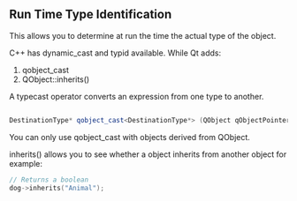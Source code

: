 ## Run Time Type Identification

This allows you to determine at run the time the actual type of the object.

C++ has dynamic\_cast and typid available. While Qt adds:

1. qobject\_cast
2. QObject::inherits\(\)

A typecast operator converts an expression from one type to another.

```cpp

DestinationType* qobject_cast<DestinationType*> (QObject qObjectPointer);

```

You can only use qobject\_cast with objects derived from QObject.

inherits\(\) allows you to see whether a object inherits from another object for example:

```cpp
// Returns a boolean
dog->inherits("Animal");
```



